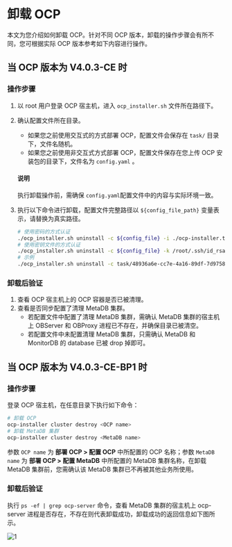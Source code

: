 # 卸载 OCP

本文为您介绍如何卸载 OCP。针对不同 OCP 版本，卸载的操作步骤会有所不同，您可根据实际 OCP 版本参考如下内容进行操作。

## 当 OCP 版本为 V4.0.3-CE 时

### 操作步骤

1. 以 root 用户登录 OCP 宿主机，进入 `ocp_installer.sh` 文件所在路径下。

2. 确认配置文件所在目录。

    * 如果您之前使用交互式的方式部署 OCP，配置文件会保存在 `task/` 目录下，文件名随机。
    * 如果您之前使用非交互式方式部署 OCP，配置文件保存在您上传 OCP 安装包的目录下，文件名为 `config.yaml` 。

    <main id="notice" type='explain'>
    <h4>说明</h4>
    <p>执行卸载操作前，需确保 <code>config.yaml</code>配置文件中的内容与实际环境一致。</p>
    </main>

3. 执行以下命令进行卸载，配置文件完整路径以 `${config_file_path}` 变量表示，请替换为真实路径。

    ```bash
    # 使用密码的方式认证
    ./ocp_installer.sh uninstall -c ${config_file} -i ./ocp-installer.tar.gz
    # 使用密钥文件的方式认证
    ./ocp_installer.sh uninstall -c ${config_file} -k /root/.ssh/id_rsa -i ./ocp-installer.tar.gz
    # 示例
    ./ocp_installer.sh uninstall -c task/48936a6e-cc7e-4a16-89df-7d97584fa925.yaml -k /root/.ssh/id_rsa -i ./ocp-installer.tar.gz
    ```

### 卸载后验证

1. 查看 OCP 宿主机上的 OCP 容器是否已被清理。
2. 查看是否同步配置了清理 MetaDB 集群。
    * 若配置文件中配置了清理 MetaDB 集群，需确认 MetaDB 集群的宿主机上 OBServer 和 OBProxy 进程已不存在，并确保目录已被清空。
    * 若配置文件中未配置清理 MetaDB 集群，只需确认 MetaDB 和 MonitorDB 的 database 已被 drop 掉即可。

## 当 OCP 版本为 V4.0.3-CE-BP1 时

### 操作步骤

登录 OCP 宿主机，在任意目录下执行如下命令：

```bash
# 卸载 OCP
ocp-installer cluster destroy <OCP name>
# 卸载 MetaDB 集群
ocp-installer cluster destroy <MetaDB name>
```

参数 `OCP name` 为 **部署 OCP > 配置 OCP** 中所配置的 OCP 名称；参数 `MetaDB name` 为 **部署 OCP > 配置 MetaDB** 中所配置的 MetaDB 集群名称，在卸载 MetaDB 集群前，您需确认该 MetaDB 集群已不再被其他业务所使用。

### 卸载后验证

执行 `ps -ef | grep ocp-server` 命令，查看 MetaDB 集群的宿主机上 ocp-server 进程是否存在，不存在则代表卸载成功，卸载成功的返回信息如下图所示。

![1](https://obbusiness-private.oss-cn-shanghai.aliyuncs.com/doc/img/ocp/403-ce/%E5%A4%B1%E8%B4%A5%E5%90%8E%E9%AA%8C%E8%AF%81.png)
